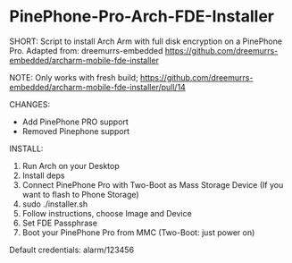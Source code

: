 # PinePhone-Pro-Arch-FDE-Installer

SHORT:
Script to install Arch Arm with full disk encryption on a PinePhone Pro.
Adapted from: dreemurrs-embedded
https://github.com/dreemurrs-embedded/archarm-mobile-fde-installer

NOTE:
Only works with fresh build;
https://github.com/dreemurrs-embedded/archarm-mobile-fde-installer/pull/14

CHANGES:
- Add PinePhone PRO support
- Removed Pinephone support

INSTALL:
1. Run Arch on your Desktop
2. Install deps
3. Connect PinePhone Pro with Two-Boot as Mass Storage Device (If you want to flash to Phone Storage)
4. sudo ./installer.sh
5. Follow instructions, choose Image and Device
6. Set FDE Passphrase
7. Boot your PinePhone Pro from MMC (Two-Boot: just power on)

Default credentials:
alarm/123456

